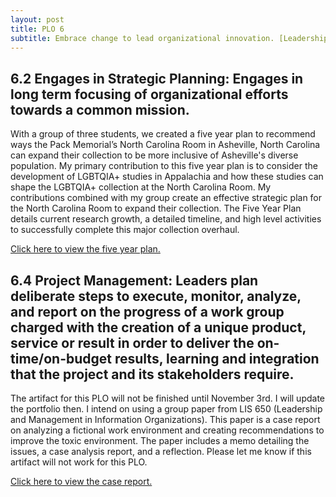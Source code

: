 ```yaml
---
layout: post
title: PLO 6
subtitle: Embrace change to lead organizational innovation. [Leadership, Innovation, and Management]
---
```


## 6.2 Engages in Strategic Planning: Engages in long term focusing of organizational efforts towards a common mission.

With a group of three students, we created a five year plan to recommend ways the Pack Memorial’s North Carolina Room in Asheville, North Carolina can expand their collection to be more inclusive of Asheville's diverse population. My primary contribution to this five year plan is to consider the development of LGBTQIA+ studies in Appalachia and how these studies can shape the LGBTQIA+ collection at the North Carolina Room. My contributions combined with my group create an effective strategic plan for the North Carolina Room to expand their collection. The Five Year Plan details current research growth, a detailed timeline, and high level activities to successfully complete this major collection overhaul. 

[Click here to view the five year plan.]({{dunefskychadwick.github.io}}/assets/pdfs/strategicplanning.pdf)  

## 6.4 Project Management: Leaders plan deliberate steps to execute, monitor, analyze, and report on the progress of a work group charged with the creation of a unique product, service or result in order to deliver the on-time/on-budget results, learning and integration that the project and its stakeholders require.

The artifact for this PLO will not be finished until November 3rd. I will update the portfolio then. I intend on using a group paper from LIS 650 (Leadership and Management in Information Organizations). This paper is a case report on analyzing a fictional work environment and creating recommendations to improve the toxic environment. The paper includes a memo detailing the issues, a case analysis report, and a reflection. Please let me know if this artifact will not work for this PLO.  

[Click here to view the case report.]({{dunefskychadwick.github.io}}/assets/pdfs/projectmanagement.pdf)  
